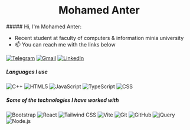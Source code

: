 <h1 align = "center">Mohamed Anter</h1>
##### Hi, I'm Mohamed Anter:

-  Recent student at faculty of computers & information minia university
- :mailbox: You can reach me with the links below

[![Telegram](https://img.shields.io/badge/-TELEGRAM-2CA5E0?style=for-the-badge&logo=telegram&logoColor=white)](https://t.me/Eng_anter19)
[![Gmail](https://img.shields.io/badge/-GMAIL-D14836?style=for-the-badge&logo=gmail&logoColor=white)](mailto:mohamedanter192004@gmail.com)
[![LinkedIn](https://img.shields.io/badge/-LINKEDIN-0077B5?style=for-the-badge&logo=linkedin&logoColor=white)](https://www.linkedin.com/in/mohamed-anter-59169b249/)

##### Languages I use

![C++](https://img.shields.io/badge/-C++-000000?style=flat&logo=c%2B%2B)
![HTML5](https://img.shields.io/badge/-HTML5-000000?style=flat&logo=html5)
![JavaScript](https://img.shields.io/badge/-JavaScript-000000?style=flat&logo=javascript)
![TypeScript](https://img.shields.io/badge/-TypeScript-000000?style=flat&logo=typescript)
![CSS](https://img.shields.io/badge/-CSS-blue?style=flat&logo=css3&logoColor=white)

##### Some of the technologies I have worked with
![Bootstrap](https://img.shields.io/badge/bootstrap-222222?style=flat&logo=bootstrap&logoColor=339933)
![React](https://img.shields.io/badge/-React-222222?style=flat&logo=React&logoColor=61DAFB)
![Tailwind CSS](https://img.shields.io/badge/tailwindcss-222222?style=flat&logo=Tailwind%20CSS&logoColor=blue)
![Vite](https://img.shields.io/badge/vite-222222?style=flat&logo=vite&logoColor=yellow)
![Git](https://img.shields.io/badge/-Git-222222?style=flat&logo=git&logoColor=F05032)
![GitHub](https://img.shields.io/badge/-GitHub-222222?style=flat&logo=github&logoColor=181717)
![jQuery](https://img.shields.io/badge/-jQuery-222222?style=flat&logo=jQuery&logoColor=0769AD)
![Node.js](https://img.shields.io/badge/-Node.js-222222?style=flat&logo=node.js&logoColor=339933)




